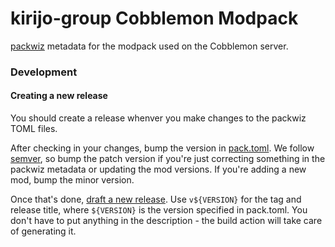 kirijo-group Cobblemon Modpack
==============================

[packwiz][1] metadata for the modpack used on the Cobblemon server.

### Development

#### Creating a new release

You should create a release whenver you make changes to the packwiz TOML files.

After checking in your changes, bump the version in [pack.toml][2]. We follow
[semver][3], so bump the patch version if you're just correcting something in
the packwiz metadata or updating the mod versions. If you're adding a new mod,
bump the minor version.

Once that's done, [draft a new release][4]. Use `v${VERSION}` for the tag and
release title, where `${VERSION}` is the version specified in pack.toml. You
don't have to put anything in the description - the build action will take care
of generating it.

[1]: https://packwiz.infra.link/
[2]: pack.toml
[3]: https://semver.org/
[4]: https://github.com/kirijo-group/cobblemon-modpack/releases/new
